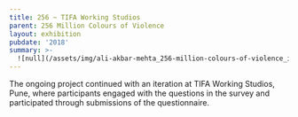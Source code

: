 ```yaml
---
title: 256 ~ TIFA Working Studios
parent: 256 Million Colours of Violence
layout: exhibition
pubdate: '2018'
summary: >-
  ![null](/assets/img/ali-akbar-mehta_256-million-colours-of-violence_installation-view_tifa-working-studios-pune_2018.jpg)
---
```

The ongoing project continued with an iteration at TIFA Working Studios, Pune, where participants engaged with the questions in the survey and participated through submissions of the questionnaire.
